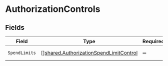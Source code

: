 # AuthorizationControls


## Fields

| Field                                                                                                   | Type                                                                                                    | Required                                                                                                | Description                                                                                             | Example                                                                                                 |
| ------------------------------------------------------------------------------------------------------- | ------------------------------------------------------------------------------------------------------- | ------------------------------------------------------------------------------------------------------- | ------------------------------------------------------------------------------------------------------- | ------------------------------------------------------------------------------------------------------- |
| `SpendLimits`                                                                                           | [][shared.AuthorizationSpendLimitControl](../../../pkg/models/shared/authorizationspendlimitcontrol.md) | :heavy_minus_sign:                                                                                      | N/A                                                                                                     | [object Object]                                                                                         |